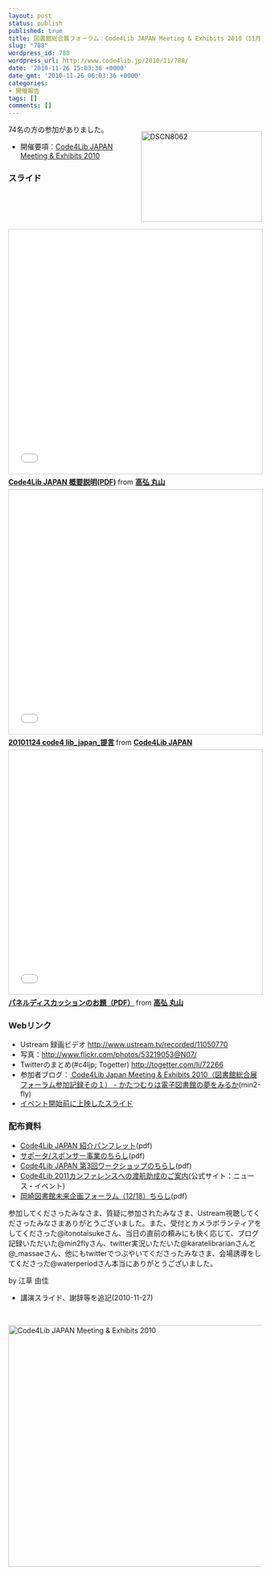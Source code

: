 ```yaml
---
layout: post
status: publish
published: true
title: 図書館総合展フォーラム：Code4Lib JAPAN Meeting & Exhibits 2010（11月24日）の開催報告です。
slug: "788"
wordpress_id: 788
wordpress_url: http://www.code4lib.jp/2010/11/788/
date: '2010-11-26 15:03:36 +0000'
date_gmt: '2010-11-26 06:03:36 +0000'
categories:
- 開催報告
tags: []
comments: []
---
```

<div class="section">
<div style="float:right">
<p><a href="http://www.flickr.com/photos/53219053@N07/5208523212/" title="DSCN8062 by Code4Lib_JAPAN, on Flickr"><img width="240" alt="DSCN8062" src="http://farm6.static.flickr.com/5044/5208523212_1108cea0bf_m.jpg" height="180"></a></p>
</div>
<p>74名の方の参加がありました。</p>
<ul>
<li>開催要項：<a href="http://www.code4lib.jp/2010/11/199/" target="_blank">Code4Lib JAPAN Meeting &#38; Exhibits 2010</a></li>
</ul>
<h3>スライド</h3>

<iframe src="//www.slideshare.net/slideshow/embed_code/key/LO6l8LzntSro8Q" width="595" height="485" frameborder="0" marginwidth="0" marginheight="0" scrolling="no" style="border:1px solid #CCC; border-width:1px; margin-bottom:5px; max-width: 100%;" allowfullscreen> </iframe> <div style="margin-bottom:5px"> <strong> <a href="//www.slideshare.net/maru3/code4lib-japan-pdf" title="Code4Lib JAPAN 概要説明(PDF)" target="_blank">Code4Lib JAPAN 概要説明(PDF)</a> </strong> from <strong><a href="https://www.slideshare.net/maru3" target="_blank">高弘 丸山</a></strong> </div>

<iframe src="//www.slideshare.net/slideshow/embed_code/key/d0sm1ODANIrZfr" width="595" height="485" frameborder="0" marginwidth="0" marginheight="0" scrolling="no" style="border:1px solid #CCC; border-width:1px; margin-bottom:5px; max-width: 100%;" allowfullscreen> </iframe> <div style="margin-bottom:5px"> <strong> <a href="//www.slideshare.net/code4libjp/20101124-code4-libjapan-5922747" title="20101124 code4 lib_japan_提言" target="_blank">20101124 code4 lib_japan_提言</a> </strong> from <strong><a href="https://www.slideshare.net/code4libjp" target="_blank">Code4Lib JAPAN</a></strong> </div>

<iframe src="//www.slideshare.net/slideshow/embed_code/key/BKFU6dxbGe1TFa" width="595" height="485" frameborder="0" marginwidth="0" marginheight="0" scrolling="no" style="border:1px solid #CCC; border-width:1px; margin-bottom:5px; max-width: 100%;" allowfullscreen> </iframe> <div style="margin-bottom:5px"> <strong> <a href="//www.slideshare.net/maru3/pdf-5917574" title="パネルディスカッションのお題（PDF）" target="_blank">パネルディスカッションのお題（PDF）</a> </strong> from <strong><a href="//www.slideshare.net/maru3" target="_blank">高弘 丸山</a></strong> </div>

<h3>Webリンク</h3>

<ul>
<li>Ustream 録画ビデオ <a href="http://www.ustream.tv/recorded/11050770" target="_blank">http://www.ustream.tv/recorded/11050770</a></li>
<li>写真：<a href="http://www.flickr.com/photos/53219053@N07/" target="_blank">http://www.flickr.com/photos/53219053@N07/</a></li>
<li>Twitterのまとめ(#c4ljp; Togetter) <a href="http://togetter.com/li/72266" target="_blank">http://togetter.com/li/72266</a></li>
<li>参加者ブログ：<a href="http://d.hatena.ne.jp/min2-fly/20101124/1290606049" target="_blank"> Code4Lib Japan Meeting &#38; Exhibits 2010（図書館総合展フォーラム参加記録その１） - かたつむりは電子図書館の夢をみるか</a>(min2-fly)</li>
<li><a href="http://www.slideshare.net/maru3/ss-5917676" target="_blank">イベント開始前に上映したスライド</a></li>
</ul>

<h3>配布資料</h3>
    <ul>
<li><a href="{{ site.baseurl }}/assets/uploads/2010/11/pamphlet20101124.pdf" target="_blank">Code4Lib JAPAN 紹介パンフレット</a>(pdf)</li>
<li><a href="{{ site.baseurl }}/assets/uploads/2010/11/support_A4.pdf" target="_blank">サポータ/スポンサー事業のちらし</a>(pdf)</li>
<li><a href="{{ site.baseurl }}/assets/uploads/2010/11/flyer20101212-1121.pdf" target="_blank">Code4Lib JAPAN 第3回ワークショップのちらし</a>(pdf)</li>
<li><a href="http://www.code4lib.jp/2010/11/248/" target="_blank">Code4Lib 2011カンファレンスへの渡航助成のご案内</a>(公式サイト：ニュース・イベント)</li>
<li><a href="http://www.libra-sc.jp/news/doc/2010111109565031_3.pdf" target="_blank">岡崎図書館未来企画フォーラム（12/18）ちらし</a>(pdf)</li>
</ul>
<p>参加してくださったみなさま、質疑に参加されたみなさま、Ustream視聴してくださったみなさまありがとうございました。また、受付とカメラボランティアをしてくださった@itonotaisukeさん、当日の直前の頼みにも快く応じて、ブログ記録いただいた@min2flyさん、twitter実況いただいた@karatelibrarianさんと@_massaeさん、他にもtwitterでつぶやいてくださったみなさま、会場誘導をしてくださった@waterperiodさん本当にありがとうございました。</p>
<p>by 江草 由佳</p>
<ul>
<li>講演スライド、謝辞等を追記(2010-11-27)</li>
</ul>
<p><br></p>

<a data-flickr-embed="true" href="https://www.flickr.com/photos/53219053@N07/albums/72157625472512598" title="Code4Lib JAPAN Meeting &amp; Exhibits 2010"><img src="https://live.staticflickr.com/4154/5209410282_4780338c03_z.jpg" width="640" height="480" alt="Code4Lib JAPAN Meeting &amp; Exhibits 2010"></a><script async src="//embedr.flickr.com/assets/client-code.js" charset="utf-8"></script>

</div>
